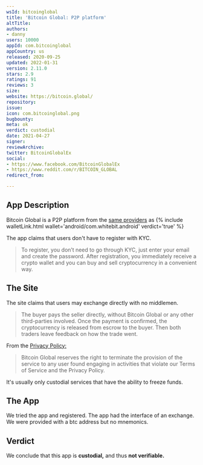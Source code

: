 ```yaml
---
wsId: bitcoinglobal
title: 'Bitcoin Global: P2P platform'
altTitle: 
authors:
- danny
users: 10000
appId: com.bitcoinglobal
appCountry: us
released: 2020-09-25
updated: 2022-01-31
version: 2.11.0
stars: 2.9
ratings: 91
reviews: 3
size: 
website: https://bitcoin.global/
repository: 
issue: 
icon: com.bitcoinglobal.png
bugbounty: 
meta: ok
verdict: custodial
date: 2021-04-27
signer: 
reviewArchive: 
twitter: BitcoinGlobalEx
social:
- https://www.facebook.com/BitcoinGlobalEx
- https://www.reddit.com/r/BITCOIN_GLOBAL
redirect_from: 

---
```


## App Description

Bitcoin Global is a P2P platform from the [same providers](https://whitebit.com/bitcoin-global) as {% include walletLink.html wallet='android/com.whitebit.android' verdict='true' %}

The app claims that users don't have to register with KYC. 

> To register, you don’t need to go through KYC, just enter your email and create the password. After registration, you immediately receive a crypto wallet and you can buy and sell cryptocurrency in a convenient way.

## The Site

The site claims that users may exchange directly with no middlemen.

> The buyer pays the seller directly, without Bitcoin Global or any other third-parties involved. Once the payment is confirmed, the cryptocurrency is released from escrow to the buyer. Then both traders leave feedback on how the trade went.

From the [Privacy Policy:](https://bitcoin.global/privacy-policy)

> Bitcoin Global reserves the right to terminate the provision of the service to any user found engaging in activities that violate our Terms of Service and the Privacy Policy.

It's usually only custodial services that have the ability to freeze funds.

## The App

We tried the app and registered. The app had the interface of an exchange. We were provided with a btc address but no mnemonics. 

## Verdict
We conclude that this app is **custodial,** and thus **not verifiable.**
